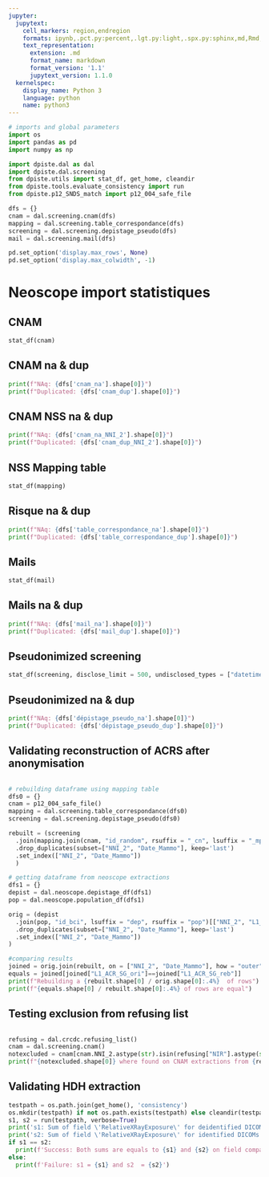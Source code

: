 ```yaml
---
jupyter:
  jupytext:
    cell_markers: region,endregion
    formats: ipynb,.pct.py:percent,.lgt.py:light,.spx.py:sphinx,md,Rmd,.pandoc.md:pandoc
    text_representation:
      extension: .md
      format_name: markdown
      format_version: '1.1'
      jupytext_version: 1.1.0
  kernelspec:
    display_name: Python 3
    language: python
    name: python3
---
```


```python tags=["hide-cell"]
# imports and global parameters
import os
import pandas as pd
import numpy as np

import dpiste.dal as dal
import dpiste.dal.screening
from dpiste.utils import stat_df, get_home, cleandir
from dpiste.tools.evaluate_consistency import run
from dpiste.p12_SNDS_match import p12_004_safe_file

dfs = {}
cnam = dal.screening.cnam(dfs)
mapping = dal.screening.table_correspondance(dfs)
screening = dal.screening.depistage_pseudo(dfs)
mail = dal.screening.mail(dfs) 

pd.set_option('display.max_rows', None)
pd.set_option('display.max_colwidth', -1)

```
   
# Neoscope import statistiques

## CNAM
```python tags=["hide-input"]
stat_df(cnam)
```
## CNAM na & dup
```python tags=["hide-input"]
print(f"NAq: {dfs['cnam_na'].shape[0]}")
print(f"Duplicated: {dfs['cnam_dup'].shape[0]}")
```

## CNAM NSS na & dup
```python tags=["hide-input"]
print(f"NAq: {dfs['cnam_na_NNI_2'].shape[0]}")
print(f"Duplicated: {dfs['cnam_dup_NNI_2'].shape[0]}")
```


## NSS Mapping table
```python tags=["hide-input"]
stat_df(mapping)
```

## Risque na & dup
```python tags=["hide-input"]
print(f"NAq: {dfs['table_correspondance_na'].shape[0]}")
print(f"Duplicated: {dfs['table_correspondance_dup'].shape[0]}")
```

## Mails
```python tags=["hide-input"]
stat_df(mail)
```

## Mails na & dup
```python tags=["hide-input"]
print(f"NAq: {dfs['mail_na'].shape[0]}")
print(f"Duplicated: {dfs['mail_dup'].shape[0]}")
```

## Pseudonimized screening
```python tags=["hide-input"]
stat_df(screening, disclose_limit = 500, undisclosed_types = ["datetime64[ns]"], metadata = dal.screening.metadata("dépistage_pseudo") )
```

## Pseudonimized na & dup
```python tags=["hide-input"]
print(f"NAq: {dfs['dépistage_pseudo_na'].shape[0]}")
print(f"Duplicated: {dfs['dépistage_pseudo_dup'].shape[0]}")
```

## Validating reconstruction of ACRS after anonymisation
```python tags=["hide-input"]

# rebuilding dataframe using mapping table
dfs0 = {}
cnam = p12_004_safe_file()
mapping = dal.screening.table_correspondance(dfs0)
screening = dal.screening.depistage_pseudo(dfs0)

rebuilt = (screening
  .join(mapping.join(cnam, "id_random", rsuffix = "_cn", lsuffix = "_mp"), "id_random", rsuffix = "_mp", lsuffix="_sc")[["NNI_2", "L1_ACR_SG", "Date_Mammo"]]
  .drop_duplicates(subset=["NNI_2", "Date_Mammo"], keep='last')
  .set_index(["NNI_2", "Date_Mammo"])
  )

# getting dataframe from neoscope extractions
dfs1 = {}
depist = dal.neoscope.depistage_df(dfs1)
pop = dal.neoscope.population_df(dfs1)

orig = (depist
  .join(pop, "id_bci", lsuffix = "dep", rsuffix = "pop")[["NNI_2", "L1_ACR_SG", "Date_Mammo"]]
  .drop_duplicates(subset=["NNI_2", "Date_Mammo"], keep='last')
  .set_index(["NNI_2", "Date_Mammo"])
)

#comparing results
joined = orig.join(rebuilt, on = ["NNI_2", "Date_Mammo"], how = "outer", lsuffix="_ori", rsuffix="_reb")
equals = joined[joined["L1_ACR_SG_ori"]==joined["L1_ACR_SG_reb"]]
print(f"Rebuilding a {rebuilt.shape[0] / orig.shape[0]:.4%}  of rows")
print(f"{equals.shape[0] / rebuilt.shape[0]:.4%} of rows are equal")

```

## Testing exclusion from refusing list
```python tags=["hide-input"]

refusing = dal.crcdc.refusing_list()
cnam = dal.screening.cnam()
notexcluded = cnam[cnam.NNI_2.astype(str).isin(refusing["NIR"].astype(str))]
print(f"{notexcluded.shape[0]} where found on CNAM extractions from {refusing.shape[0]} refusals")

```

## Validating HDH extraction
```python tags=["hide-input"]
testpath = os.path.join(get_home(), 'consistency')
os.mkdir(testpath) if not os.path.exists(testpath) else cleandir(testpath)
s1, s2 = run(testpath, verbose=True)
print('s1: Sum of field \'RelativeXRayExposure\' for deidentified DICOMs')
print('s2: Sum of field \'RelativeXRayExposure\' for identified DICOMs')
if s1 == s2:
  print(f'Success: Both sums are equals to {s1} and {s2} on field comparison!')
else:
  print(f'Failure: s1 = {s1} and s2  = {s2}')
```
